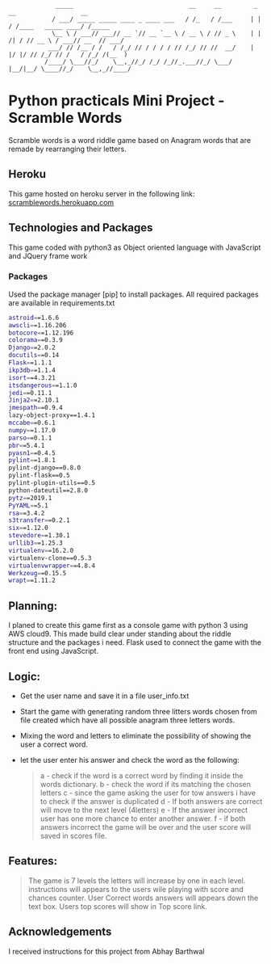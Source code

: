                  _____                                __     __         _       __                  __     
                / ___/ _____ _____ ____ _ ____ ___   / /_   / /___     | |     / /____   _____ ____/ /_____
                \__ \ / ___// ___// __ `// __ `__ \ / __ \ / // _ \    | | /| / // __ \ / ___// __  // ___/
               ___/ // /__ / /   / /_/ // / / / / // /_/ // //  __/    | |/ |/ // /_/ // /   / /_/ /(__  ) 
              /____/ \___//_/    \__,_//_/ /_/ /_//_.___//_/ \___/     |__/|__/ \____//_/    \__,_//____/  
                                                                                                           
                                                                                                           
                                                                                                           
                                                                                             
# Python practicals Mini Project - Scramble Words

Scramble words is a word riddle game based on Anagram words that are remade by rearranging their letters.

## Heroku
This game hosted on heroku server in the following link:
[scramblewords.herokuapp.com](https://scramblewords.herokuapp.com/)


## Technologies and Packages
This game coded with python3 as Object oriented language with JavaScript and JQuery frame work

### Packages
Used the package manager [pip] to install packages. All required packages are available in requirements.txt

```bash
astroid==1.6.6
awscli==1.16.206
botocore==1.12.196
colorama==0.3.9
Django==2.0.2
docutils==0.14
Flask==1.1.1
ikp3db==1.1.4
isort==4.3.21
itsdangerous==1.1.0
jedi==0.11.1
Jinja2==2.10.1
jmespath==0.9.4
lazy-object-proxy==1.4.1
mccabe==0.6.1
numpy==1.17.0
parso==0.1.1
pbr==5.4.1
pyasn1==0.4.5
pylint==1.8.1
pylint-django==0.8.0
pylint-flask==0.5
pylint-plugin-utils==0.5
python-dateutil==2.8.0
pytz==2019.1
PyYAML==5.1
rsa==3.4.2
s3transfer==0.2.1
six==1.12.0
stevedore==1.30.1
urllib3==1.25.3
virtualenv==16.2.0
virtualenv-clone==0.5.3
virtualenvwrapper==4.8.4
Werkzeug==0.15.5
wrapt==1.11.2

```

## Planning:
I planed to create this game first as a console game with python 3 using AWS cloud9. This made build clear under standing about the riddle structure and the packages i need.
Flask used to connect the game with the front end using JavaScript.
   
## Logic:
* Get the user name and save it in a file user_info.txt
* Start the game with generating random three litters words chosen from file created which have all possible anagram three letters words.
* Mixing the word and letters to eliminate the possibility of showing the user a correct word.
* let the user enter his answer and check the word as the following:

   >a - check if the word is a correct word by finding it inside the words dictionary.
   >b - check the word if its matching the chosen letters 
   >c - since the game asking the user for tow answers i have to check if 
   the answer is duplicated
   >d - If both answers are correct will move to the next level (4letters)
   >e - If the answer incorrect user has one more chance to enter another 
   answer.
   >f - if both answers incorrect the game will be over and the user score 
   will saved in scores file.

## Features:
> The game is 7 levels the letters will increase by one in each level.
instructions will appears to the users wile playing with score and chances counter. 
User Correct words answers will appears down the text box.
Users top scores will show in Top score link.


## Acknowledgements
I received instructions for this project from Abhay Barthwal
